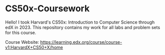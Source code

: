 # CS50x-Coursework
Hello! I took Harvard's CS50x: Introduction to Computer Science through edX in 2023. 
This repository contains my work for all labs and problem sets for this course.

Course Website: https://learning.edx.org/course/course-v1:HarvardX+CS50+X/home
